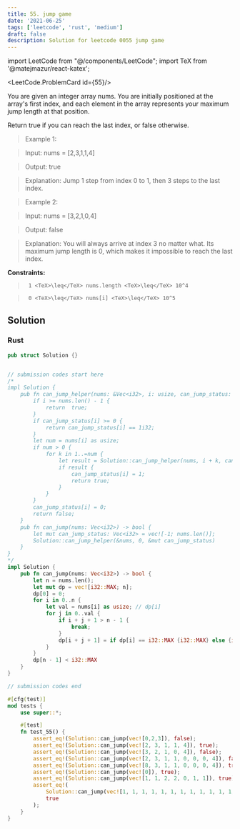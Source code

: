 ```yaml
---
title: 55. jump game
date: '2021-06-25'
tags: ['leetcode', 'rust', 'medium']
draft: false
description: Solution for leetcode 0055 jump game
---
```

import LeetCode from "@/components/LeetCode";
import TeX from '@matejmazur/react-katex';

<LeetCode.ProblemCard id={55}/>
 

  You are given an integer array nums. You are initially positioned at the array's first index, and each element in the array represents your maximum jump length at that position.

  Return true if you can reach the last index, or false otherwise.

   

 >   Example 1:

  

 >   Input: nums <TeX>=</TeX> [2,3,1,1,4]

 >   Output: true

 >   Explanation: Jump 1 step from index 0 to 1, then 3 steps to the last index.

  

 >   Example 2:

  

 >   Input: nums <TeX>=</TeX> [3,2,1,0,4]

 >   Output: false

 >   Explanation: You will always arrive at index 3 no matter what. Its maximum jump length is 0, which makes it impossible to reach the last index.

  

   

  **Constraints:**

  

 >   	1 <TeX>\leq</TeX> nums.length <TeX>\leq</TeX> 10^4

 >   	0 <TeX>\leq</TeX> nums[i] <TeX>\leq</TeX> 10^5


## Solution
### Rust
```rust
pub struct Solution {}


// submission codes start here
/*
impl Solution {
    pub fn can_jump_helper(nums: &Vec<i32>, i: usize, can_jump_status: &mut Vec<i32>) -> bool {
        if i >= nums.len() - 1 {
            return  true;
        }
        if can_jump_status[i] >= 0 {
            return can_jump_status[i] == 1i32;
        }
        let num = nums[i] as usize;
        if num > 0 {
            for k in 1..=num {
                let result = Solution::can_jump_helper(nums, i + k, can_jump_status);
                if result {
                    can_jump_status[i] = 1;
                    return true;
                }
            }
        }
        can_jump_status[i] = 0;
        return false;
    }
    pub fn can_jump(nums: Vec<i32>) -> bool {
        let mut can_jump_status: Vec<i32> = vec![-1; nums.len()]; 
        Solution::can_jump_helper(&nums, 0, &mut can_jump_status)
    }
}
*/
impl Solution {
    pub fn can_jump(nums: Vec<i32>) -> bool {
        let n = nums.len();
        let mut dp = vec![i32::MAX; n];
        dp[0] = 0;
        for i in 0..n {
            let val = nums[i] as usize; // dp[i]
            for j in 0..val {
                if i + j + 1 > n - 1 {
                    break;
                }
                dp[i + j + 1] = if dp[i] == i32::MAX {i32::MAX} else {i32::min(dp[i + j + 1], dp[i] + 1)};
            }
        }
        dp[n - 1] < i32::MAX
    }
}

// submission codes end

#[cfg(test)]
mod tests {
    use super::*;

    #[test]
    fn test_55() {
        assert_eq!(Solution::can_jump(vec![0,2,3]), false);
        assert_eq!(Solution::can_jump(vec![2, 3, 1, 1, 4]), true);
        assert_eq!(Solution::can_jump(vec![3, 2, 1, 0, 4]), false);
        assert_eq!(Solution::can_jump(vec![2, 3, 1, 1, 0, 0, 0, 4]), false);
        assert_eq!(Solution::can_jump(vec![8, 3, 1, 1, 0, 0, 0, 4]), true);
        assert_eq!(Solution::can_jump(vec![0]), true);
        assert_eq!(Solution::can_jump(vec![1, 1, 2, 2, 0, 1, 1]), true);
        assert_eq!(
            Solution::can_jump(vec![1, 1, 1, 1, 1, 1, 1, 1, 1, 1, 1, 1, 0]),
            true
        );
    }
}

```
